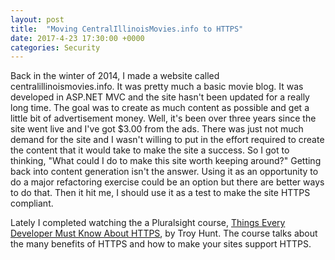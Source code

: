 ```yaml
---
layout: post
title:  "Moving CentralIllinoisMovies.info to HTTPS"
date: 2017-4-23 17:30:00 +0000
categories: Security
---
```


Back in the winter of 2014, I made a website called centralillinoismovies.info. It was pretty much a basic movie blog. It was developed in ASP.NET MVC and the site hasn't been updated for a really long time. The goal was to create as much content as possible and get a little bit of advertisement money. Well, it's been over three years since the site went live and I've got $3.00 from the ads. There was just not much demand for the site and I wasn't willing to put in the effort required to create the content that it would take to make the site a success. So I got to thinking, "What could I do to make this site worth keeping around?" Getting back into content generation isn't the answer. Using it as an opportunity to do a major refactoring exercise could be an option but there are better ways to do that. Then it hit me, I should use it as a test to make the site HTTPS compliant.

Lately I completed watching the a Pluralsight course, [Things Every Developer Must Know About HTTPS][https], by Troy Hunt. The course talks about the many benefits of HTTPS and how to make your sites support HTTPS. 

[https]: https://app.pluralsight.com/library/courses/https-every-developer-must-know/table-of-contents